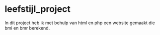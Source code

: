 # leefstijl_project

In dit project heb ik met behulp van html en php een website gemaakt die bmi en bmr berekend.
